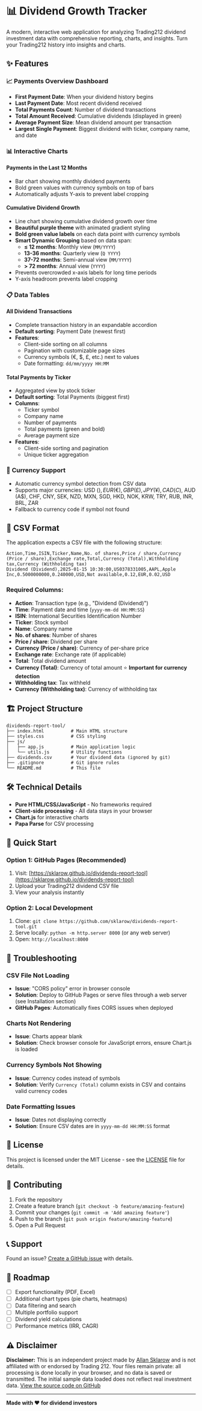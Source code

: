 # 📊 Dividend Growth Tracker

A modern, interactive web application for analyzing Trading212 dividend investment data with comprehensive reporting, charts, and insights. Turn your Trading212 history into insights and charts.

## ✨ Features

### 📈 **Payments Overview Dashboard**
- **First Payment Date**: When your dividend history begins
- **Last Payment Date**: Most recent dividend received
- **Total Payments Count**: Number of dividend transactions
- **Total Amount Received**: Cumulative dividends (displayed in green)
- **Average Payment Size**: Mean dividend amount per transaction
- **Largest Single Payment**: Biggest dividend with ticker, company name, and date

### 📊 **Interactive Charts**

#### **Payments in the Last 12 Months**
- Bar chart showing monthly dividend payments
- Bold green values with currency symbols on top of bars
- Automatically adjusts Y-axis to prevent label cropping

#### **Cumulative Dividend Growth**
- Line chart showing cumulative dividend growth over time
- **Beautiful purple theme** with animated gradient styling
- **Bold green value labels** on each data point with currency symbols
- **Smart Dynamic Grouping** based on data span:
  - **≤ 12 months**: Monthly view (`MM/YYYY`)
  - **13-36 months**: Quarterly view (`Q YYYY`)
  - **37-72 months**: Semi-annual view (`MM/YYYY`)
  - **> 72 months**: Annual view (`YYYY`)
- Prevents overcrowded x-axis labels for long time periods
- Y-axis headroom prevents label cropping

### 📋 **Data Tables**

#### **All Dividend Transactions**
- Complete transaction history in an expandable accordion
- **Default sorting**: Payment Date (newest first)
- **Features**:
  - Client-side sorting on all columns
  - Pagination with customizable page sizes
  - Currency symbols (€, $, £, etc.) next to values
  - Date formatting: `dd/mm/yyyy HH:MM`

#### **Total Payments by Ticker**
- Aggregated view by stock ticker
- **Default sorting**: Total Payments (biggest first)
- **Columns**:
  - Ticker symbol
  - Company name
  - Number of payments
  - Total payments (green and bold)
  - Average payment size
- **Features**:
  - Client-side sorting and pagination
  - Unique ticker aggregation

### 💱 **Currency Support**
- Automatic currency symbol detection from CSV data
- Supports major currencies: USD ($), EUR (€), GBP (£), JPY (¥), CAD (C$), AUD (A$), CHF, CNY, SEK, NZD, MXN, SGD, HKD, NOK, KRW, TRY, RUB, INR, BRL, ZAR
- Fallback to currency code if symbol not found



## 📄 CSV Format

The application expects a CSV file with the following structure:

```csv
Action,Time,ISIN,Ticker,Name,No. of shares,Price / share,Currency (Price / share),Exchange rate,Total,Currency (Total),Withholding tax,Currency (Withholding tax)
Dividend (Dividend),2025-01-15 10:30:00,US0378331005,AAPL,Apple Inc,0.5000000000,0.240000,USD,Not available,0.12,EUR,0.02,USD
```

### Required Columns:
- **Action**: Transaction type (e.g., "Dividend (Dividend)")
- **Time**: Payment date and time (`yyyy-mm-dd HH:MM:SS`)
- **ISIN**: International Securities Identification Number
- **Ticker**: Stock symbol
- **Name**: Company name
- **No. of shares**: Number of shares
- **Price / share**: Dividend per share
- **Currency (Price / share)**: Currency of per-share price
- **Exchange rate**: Exchange rate (if applicable)
- **Total**: Total dividend amount
- **Currency (Total)**: Currency of total amount ⭐ **Important for currency detection**
- **Withholding tax**: Tax withheld
- **Currency (Withholding tax)**: Currency of withholding tax

## 🏗️ Project Structure

```
dividends-report-tool/
├── index.html          # Main HTML structure
├── styles.css          # CSS styling
├── js/
│   ├── app.js          # Main application logic
│   └── utils.js        # Utility functions
├── dividends.csv       # Your dividend data (ignored by git)
├── .gitignore          # Git ignore rules
└── README.md           # This file
```

## 🛠️ Technical Details

- **Pure HTML/CSS/JavaScript** - No frameworks required
- **Client-side processing** - All data stays in your browser
- **Chart.js** for interactive charts
- **Papa Parse** for CSV processing

## 🚀 Quick Start

### **Option 1: GitHub Pages (Recommended)**
1. Visit: [https://sklarow.github.io/dividends-report-tool](https://sklarow.github.io/dividends-report-tool)
2. Upload your Trading212 dividend CSV file
3. View your analysis instantly

### **Option 2: Local Development**
1. Clone: `git clone https://github.com/sklarow/dividends-report-tool.git`
2. Serve locally: `python -m http.server 8000` (or any web server)
3. Open: `http://localhost:8000`

## 🐛 Troubleshooting

### **CSV File Not Loading**
- **Issue**: "CORS policy" error in browser console
- **Solution**: Deploy to GitHub Pages or serve files through a web server (see Installation section)
- **GitHub Pages**: Automatically fixes CORS issues when deployed

### **Charts Not Rendering**
- **Issue**: Charts appear blank
- **Solution**: Check browser console for JavaScript errors, ensure Chart.js is loaded

### **Currency Symbols Not Showing**
- **Issue**: Currency codes instead of symbols
- **Solution**: Verify `Currency (Total)` column exists in CSV and contains valid currency codes

### **Date Formatting Issues**
- **Issue**: Dates not displaying correctly
- **Solution**: Ensure CSV dates are in `yyyy-mm-dd HH:MM:SS` format

## 📝 License

This project is licensed under the MIT License - see the [LICENSE](LICENSE) file for details.

## 🤝 Contributing

1. Fork the repository
2. Create a feature branch (`git checkout -b feature/amazing-feature`)
3. Commit your changes (`git commit -m 'Add amazing feature'`)
4. Push to the branch (`git push origin feature/amazing-feature`)
5. Open a Pull Request

## 📞 Support

Found an issue? [Create a GitHub issue](https://github.com/sklarow/dividends-report-tool/issues) with details.


## 🎯 Roadmap

- [ ] Export functionality (PDF, Excel)
- [ ] Additional chart types (pie charts, heatmaps)
- [ ] Data filtering and search
- [ ] Multiple portfolio support
- [ ] Dividend yield calculations
- [ ] Performance metrics (IRR, CAGR)

## ⚠️ Disclaimer

**Disclaimer:** This is an independent project made by [Allan Sklarow](https://linkedin.com/in/sklarow) and is not affiliated with or endorsed by Trading 212. Your files remain private: all processing is done locally in your browser, and no data is saved or transmitted. The initial sample data loaded does not reflect real investment data. [View the source code on GitHub](https://github.com/sklarow/dividends-report-tool)

---

**Made with ❤️ for dividend investors**
